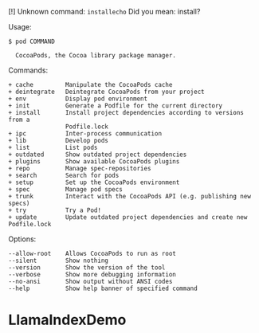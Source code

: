 [!] Unknown command: `installecho`
Did you mean: install?

Usage:

    $ pod COMMAND

      CocoaPods, the Cocoa library package manager.

Commands:

    + cache         Manipulate the CocoaPods cache
    + deintegrate   Deintegrate CocoaPods from your project
    + env           Display pod environment
    + init          Generate a Podfile for the current directory
    + install       Install project dependencies according to versions from a
                    Podfile.lock
    + ipc           Inter-process communication
    + lib           Develop pods
    + list          List pods
    + outdated      Show outdated project dependencies
    + plugins       Show available CocoaPods plugins
    + repo          Manage spec-repositories
    + search        Search for pods
    + setup         Set up the CocoaPods environment
    + spec          Manage pod specs
    + trunk         Interact with the CocoaPods API (e.g. publishing new specs)
    + try           Try a Pod!
    + update        Update outdated project dependencies and create new Podfile.lock

Options:

    --allow-root    Allows CocoaPods to run as root
    --silent        Show nothing
    --version       Show the version of the tool
    --verbose       Show more debugging information
    --no-ansi       Show output without ANSI codes
    --help          Show help banner of specified command
# LlamaIndexDemo
